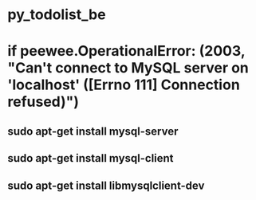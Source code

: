 # py_todolist_be

# if peewee.OperationalError: (2003, "Can't connect to MySQL server on 'localhost' ([Errno 111] Connection refused)")
## sudo apt-get install mysql-server
## sudo apt-get install mysql-client
## sudo apt-get install libmysqlclient-dev

# 